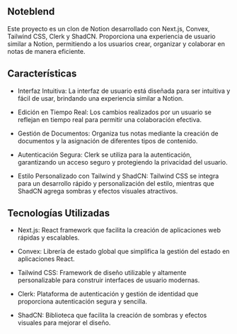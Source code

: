 

## Noteblend

Este proyecto es un clon de Notion desarrollado con Next.js, Convex, Tailwind CSS, Clerk y ShadCN. Proporciona una experiencia de usuario similar a Notion, permitiendo a los usuarios crear, organizar y colaborar en notas de manera eficiente.

## Características

- Interfaz Intuitiva: La interfaz de usuario está diseñada para ser intuitiva y fácil de usar, brindando una experiencia similar a Notion.

- Edición en Tiempo Real: Los cambios realizados por un usuario se reflejan en tiempo real para permitir una colaboración efectiva.

- Gestión de Documentos: Organiza tus notas mediante la creación de documentos y la asignación de diferentes tipos de contenido.

- Autenticación Segura: Clerk se utiliza para la autenticación, garantizando un acceso seguro y protegiendo la privacidad del usuario.

- Estilo Personalizado con Tailwind y ShadCN: Tailwind CSS se integra para un desarrollo rápido y personalización del estilo, mientras que ShadCN agrega sombras y efectos visuales atractivos.

## Tecnologías Utilizadas

- Next.js: React framework que facilita la creación de aplicaciones web rápidas y escalables.

- Convex: Librería de estado global que simplifica la gestión del estado en aplicaciones React.

- Tailwind CSS: Framework de diseño utilizable y altamente personalizable para construir interfaces de usuario modernas.

- Clerk: Plataforma de autenticación y gestión de identidad que proporciona autenticación segura y sencilla.

- ShadCN: Biblioteca que facilita la creación de sombras y efectos visuales para mejorar el diseño.
